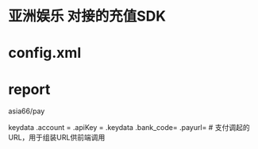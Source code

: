 # 亚洲娱乐 对接的充值SDK

# config.xml
<main>
    <asia66 SDK="ASIA66" desc="亚洲66支付">
        <notify uri="api/asia66/callback" validIp="0.0.0.0" />
    </waiwai>
</main>

# report

asia66/pay

keydata
    .account = <mchId>
    .apiKey = <key>
    .keydata
        .bank_code= <bank code>
        .payurl=<pay url>  # 支付调起的URL，用于组装URL供前端调用
